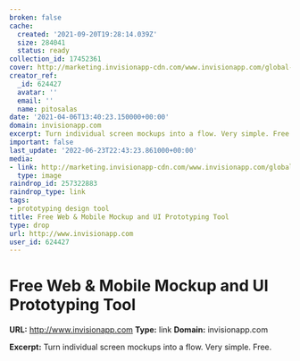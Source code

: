 ```yaml
---
broken: false
cache:
  created: '2021-09-20T19:28:14.039Z'
  size: 284041
  status: ready
collection_id: 17452361
cover: http://marketing.invisionapp-cdn.com/www.invisionapp.com/global-assets/social/InVision-share.jpg
creator_ref:
  _id: 624427
  avatar: ''
  email: ''
  name: pitosalas
date: '2021-04-06T13:40:23.150000+00:00'
domain: invisionapp.com
excerpt: Turn individual screen mockups into a flow. Very simple. Free.
important: false
last_update: '2022-06-23T22:43:23.861000+00:00'
media:
- link: http://marketing.invisionapp-cdn.com/www.invisionapp.com/global-assets/social/InVision-share.jpg
  type: image
raindrop_id: 257322883
raindrop_type: link
tags:
- prototyping design tool
title: Free Web & Mobile Mockup and UI Prototyping Tool
type: drop
url: http://www.invisionapp.com
user_id: 624427
---
```


# Free Web & Mobile Mockup and UI Prototyping Tool

**URL:** http://www.invisionapp.com
**Type:** link
**Domain:** invisionapp.com

**Excerpt:** Turn individual screen mockups into a flow. Very simple. Free.
